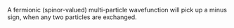 A fermionic (spinor-valued) multi-particle wavefunction will pick up a minus sign, when any two particles are exchanged.
